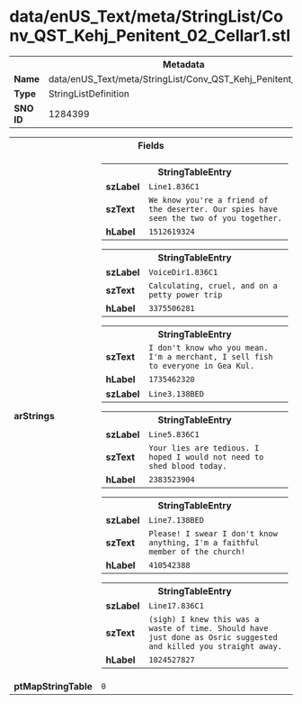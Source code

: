 <h1>data/enUS_Text/meta/StringList/Conv_QST_Kehj_Penitent_02_Cellar1.stl</h1><table><tr><th colspan="100%">Metadata</th></tr><tr><td><b>Name</b></td><td>data/enUS_Text/meta/StringList/Conv_QST_Kehj_Penitent_02_Cellar1.stl</td></tr><tr><td><b>Type</b></td><td>StringListDefinition</td></tr><tr><td><b>SNO ID</b></td><td>1284399</td></tr></table>

<table><tr><th colspan="100%">Fields</th></tr><tr><td><b>arStrings</b></td><td><table><tr><th colspan="100%">StringTableEntry</th></tr><tr><td><b>szLabel</b></td><td><code>Line1.836C1</code></td></tr><tr><td><b>szText</b></td><td><code>We know you're a friend of the deserter. Our spies have seen the two of you together.</code></td></tr><tr><td><b>hLabel</b></td><td><code>1512619324</code></td></tr></table>


<table><tr><th colspan="100%">StringTableEntry</th></tr><tr><td><b>szLabel</b></td><td><code>VoiceDir1.836C1</code></td></tr><tr><td><b>szText</b></td><td><code>Calculating, cruel, and on a petty power trip</code></td></tr><tr><td><b>hLabel</b></td><td><code>3375506281</code></td></tr></table>


<table><tr><th colspan="100%">StringTableEntry</th></tr><tr><td><b>szText</b></td><td><code>I don't know who you mean. I'm a merchant, I sell fish to everyone in Gea Kul.</code></td></tr><tr><td><b>hLabel</b></td><td><code>1735462320</code></td></tr><tr><td><b>szLabel</b></td><td><code>Line3.138BED</code></td></tr></table>


<table><tr><th colspan="100%">StringTableEntry</th></tr><tr><td><b>szLabel</b></td><td><code>Line5.836C1</code></td></tr><tr><td><b>szText</b></td><td><code>Your lies are tedious. I hoped I would not need to shed blood today.</code></td></tr><tr><td><b>hLabel</b></td><td><code>2383523904</code></td></tr></table>


<table><tr><th colspan="100%">StringTableEntry</th></tr><tr><td><b>szLabel</b></td><td><code>Line7.138BED</code></td></tr><tr><td><b>szText</b></td><td><code>Please! I swear I don't know anything, I'm a faithful member of the church!</code></td></tr><tr><td><b>hLabel</b></td><td><code>410542388</code></td></tr></table>


<table><tr><th colspan="100%">StringTableEntry</th></tr><tr><td><b>szLabel</b></td><td><code>Line17.836C1</code></td></tr><tr><td><b>szText</b></td><td><code>(sigh) I knew this was a waste of time. Should have just done as Osric suggested and killed you straight away.</code></td></tr><tr><td><b>hLabel</b></td><td><code>1024527827</code></td></tr></table>


</td></tr><tr><td><b>ptMapStringTable</b></td><td><code>0</code></td></tr></table>

